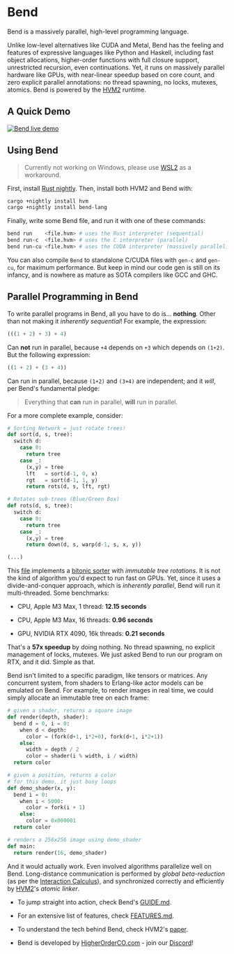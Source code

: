 # Bend

Bend is a massively parallel, high-level programming language.

Unlike low-level alternatives like CUDA and Metal, Bend has the feeling and
features of expressive languages like Python and Haskell, including fast object
allocations, higher-order functions with full closure support, unrestricted
recursion, even continuations. Yet, it runs on massively parallel hardware like
GPUs, with near-linear speedup based on core count, and zero explicit parallel
annotations: no thread spawning, no locks, mutexes, atomics. Bend is powered by
the [HVM2](https://github.com/HigherOrderCO/hvm) runtime.

A Quick Demo
------------

[![Bend live demo](https://github.com/VictorTaelin/media/blob/main/bend_live_demo.gif?raw=true)](https://x.com/i/status/1791213162525524076)

## Using Bend

> Currently not working on Windows, please use [WSL2](https://learn.microsoft.com/en-us/windows/wsl/install) as a workaround.

First, install [Rust nightly](https://www.oreilly.com/library/view/rust-programming-by/9781788390637/e07dc768-de29-482e-804b-0274b4bef418.xhtml). Then, install both HVM2 and Bend with:

```sh
cargo +nightly install hvm
cargo +nightly install bend-lang
```

Finally, write some Bend file, and run it with one of these commands:

```sh
bend run    <file.hvm> # uses the Rust interpreter (sequential)
bend run-c  <file.hvm> # uses the C interpreter (parallel)
bend run-cu <file.hvm> # uses the CUDA interpreter (massively parallel)
```

You can also compile `Bend` to standalone C/CUDA files with `gen-c` and
`gen-cu`, for maximum performance. But keep in mind our code gen is still on its
infancy, and is nowhere as mature as SOTA compilers like GCC and GHC.

## Parallel Programming in Bend

To write parallel programs in Bend, all you have to do is... **nothing**. Other
than not making it *inherently sequential*! For example, the expression:

```python
(((1 + 2) + 3) + 4)
```

Can **not** run in parallel, because `+4` depends on `+3` which
depends on `(1+2)`. But the following expression:

```python
((1 + 2) + (3 + 4))
```

Can run in parallel, because `(1+2)` and `(3+4)` are independent; and it *will*,
per Bend's fundamental pledge:

> Everything that **can** run in parallel, **will** run in parallel.

For a more complete example, consider:

```python
# Sorting Network = just rotate trees!
def sort(d, s, tree):
  switch d:
    case 0:
      return tree
    case _:
      (x,y) = tree
      lft   = sort(d-1, 0, x)
      rgt   = sort(d-1, 1, y)
      return rots(d, s, lft, rgt)

# Rotates sub-trees (Blue/Green Box)
def rots(d, s, tree):
  switch d:
    case 0:
      return tree
    case _:
      (x,y) = tree
      return down(d, s, warp(d-1, s, x, y))

(...)
```

This
[file](https://gist.github.com/VictorTaelin/face210ca4bc30d96b2d5980278d3921)
implements a [bitonic sorter](https://en.wikipedia.org/wiki/Bitonic_sorter) with
*immutable tree rotations*. It is not the kind of algorithm you'd expect to
run fast on GPUs. Yet, since it uses a divide-and-conquer approach, which is
*inherently parallel*, Bend will run it multi-threaded. Some benchmarks:

- CPU, Apple M3 Max, 1 thread: **12.15 seconds**

- CPU, Apple M3 Max, 16 threads: **0.96 seconds**

- GPU, NVIDIA RTX 4090, 16k threads: **0.21 seconds**

That's a **57x speedup** by doing nothing. No thread spawning, no explicit
management of locks, mutexes. We just asked Bend to run our program on RTX, and
it did. Simple as that.

Bend isn't limited to a specific paradigm, like tensors or matrices. Any
concurrent system, from shaders to Erlang-like actor models can be emulated on
Bend. For example, to render images in real time, we could simply allocate an
immutable tree on each frame:

```python
# given a shader, returns a square image
def render(depth, shader):
  bend d = 0, i = 0:
    when d < depth:
      color = (fork(d+1, i*2+0), fork(d+1, i*2+1))
    else:
      width = depth / 2
      color = shader(i % width, i / width)
  return color

# given a position, returns a color
# for this demo, it just busy loops
def demo_shader(x, y):
  bend i = 0:
    when i < 5000:
      color = fork(i + 1)
    else:
      color = 0x000001
  return color

# renders a 256x256 image using demo_shader
def main:
  return render(16, demo_shader)
```

And it would actually work. Even involved algorithms parallelize well on Bend.
Long-distance communication is performed by *global beta-reduction* (as per the
[Interaction Calculus](https://github.com/VictorTaelin/Interaction-Calculus)),
and synchronized correctly and efficiently by
[HVM2](https://github.com/HigherOrderCO/HVM)'s *atomic linker*.

- To jump straight into action, check Bend's [GUIDE.md](https://github.com/HigherOrderCO/bend/blob/main/GUIDE.md).

- For an extensive list of features, check [FEATURES.md](https://github.com/HigherOrderCO/bend/blob/main/FEATURES.md).

- To understand the tech behind Bend, check HVM2's [paper](https://paper.higherorderco.com).

- Bend is developed by [HigherOrderCO.com](https://HigherOrderCO.com) - join our [Discord](https://discord.HigherOrderCO.com)!
